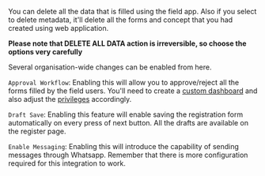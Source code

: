 You can delete all the data that is filled using the field app. Also if you select to delete metadata, it'll delete all the forms and concept that you had created using web application.

**Please note that DELETE ALL DATA action is irreversible, so choose the options very carefully**

Several organisation-wide changes can be enabled from here.

`Approval Workflow`: Enabling this will allow you to approve/reject all the forms filled by the field users. You'll need to create a [custom dashboard](#/appdesigner/dashboard) and also adjust the [privileges](#/admin/userGroups) accordingly.

`Draft Save`: Enabling this feature will enable saving the registration form automatically on every press of next button. All the drafts are available on the register page.

`Enable Messaging`: Enabling this will introduce the capability of sending messages through Whatsapp. Remember that there is more configuration required for this integration to work.
